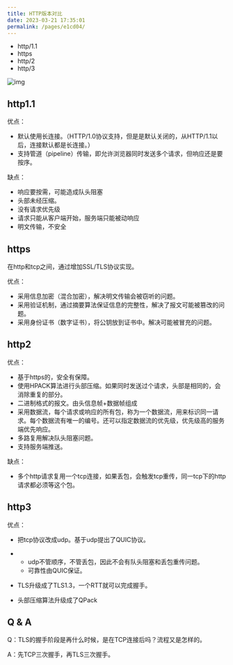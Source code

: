 ```yaml
---
title: HTTP版本对比
date: 2023-03-21 17:35:01
permalink: /pages/e1cd04/
---
```


- http/1.1
- https
- http/2
- http/3



![img](https://p.ipic.vip/yx6n9f.png)



## http1.1

优点：

- 默认使用长连接。（HTTP/1.0协议支持，但是是默认关闭的，从HTTP/1.1以后，连接默认都是长连接。）
- 支持管道（pipeline）传输，即允许浏览器同时发送多个请求，但响应还是要按序。

缺点：

- 响应要按需，可能造成队头阻塞
- 头部未经压缩。
- 没有请求优先级
- 请求只能从客户端开始，服务端只能被动响应
- 明文传输，不安全



## https

在http和tcp之间，通过增加SSL/TLS协议实现。

优点：

- 采用信息加密（混合加密），解决明文传输会被窃听的问题。
- 采用验证机制，通过摘要算法保证信息的完整性，解决了报文可能被篡改的问题。
- 采用身份证书（数字证书），将公钥放到证书中。解决可能被冒充的问题。



## http2

优点：

- 基于https的，安全有保障。
- 使用HPACK算法进行头部压缩。如果同时发送过个请求，头部是相同的，会消除重复的部分。
- 二进制格式的报文。由头信息帧+数据帧组成
- 采用数据流，每个请求或响应的所有包，称为一个数据流，用来标识同一请求。每个数据流有唯一的编号。还可以指定数据流的优先级，优先级高的服务端优先响应。
- 多路复用解决队头阻塞问题。
- 支持服务端推送。

缺点：

- 多个http请求复用一个tcp连接，如果丢包，会触发tcp重传，同一tcp下的http请求都必须等这个包。

## http3

优点：

- 把tcp协议改成udp。基于udp提出了QUIC协议。

- - udp不管顺序，不管丢包，因此不会有队头阻塞和丢包重传问题。
  - 可靠性由QUIC保证。

- TLS升级成了TLS1.3，一个RTT就可以完成握手。
- 头部压缩算法升级成了QPack

## Q & A

Q：TLS的握手阶段是再什么时候，是在TCP连接后吗？流程又是怎样的。

A：先TCP三次握手，再TLS三次握手。
